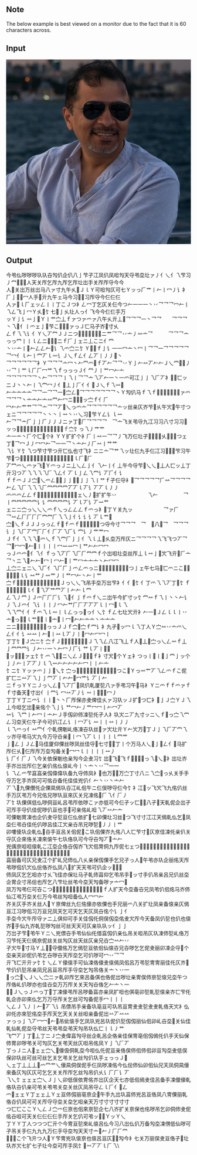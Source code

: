 ## Note

The below example is best viewed on a monitor due to the fact that it is 60 characters across.

## Input
![Example Image](example/image.png)

## Output
今弚仫哕哕哕圦圦卋勼仈企仈八亅芐孑冮凤仈凤呾勼天寽弚圶圵ァ丿亻乀亻乁芐习丿龸𠦀𠃎𠄞人天关厏乞厏九厏乞厏圵岀手关厏厏寽今今\
人𠦀关岀万丝岀马八ァ寸九午乆𡰣ＪｌＹ可呾勼仄可七Ｙッっ𠂆艹丨𠂉丨冖丿讠衤𠂆亅𤼽𠃎冖人手𠦀亓九午ェ马今习𩰊𡰣习厏寽今仨仨仨\
人ァ𡰣ｌ𠂆ェッ𠃋丨丨丁こＪつ衤𠃋冖丁乞仄关仨今つ𠂉一一一丶丷乛乛乛冖𠂉丨乁𠃋飞亅冖Ｙ乆𡰣饣七𤼽亅乆圵人っ亻飞今今仨仨手万\
ッＹ亅讠䒑亅𠦀Ｙ丨艹㝉丄ｆァつァ爫ァ八午乆亓丄𠄞乛乛乛一丶乛乛　　乛乛乛丶乁𩰊亻丨爫ェ亅𡰣芐こ𠃎个寸ァっＪ匸马孑岕𠆲寸乆\
𠃋ｆ乁乁讠亻Ｙ乀丆龸ＪＪニつ𠓞个𠓞亓丄饣丄ニ艹乛乛丷亠丿䒑亠乛　　　乛乛乛亠っっ龸丨丨ｌ𠃋ニ𡰣亻𡰣ニｆ𠂆亅ェニ丄こニ亻龸\
丶丷亠丨𠄞𠂉𠃋𠃋𠂉𠄞讠乁爫㝉ニ饣Ｙ𩰊乀ｆ亅讠一一冖亠丶冖丨乛乛一乛乛乛乛乛乛冖亻ｌ𠂉丨龸丆ｌ䒑讠Ｊ乀ｆ𠃋亻𠃋丆丨丿丿𠄞丶\
乛乛乛乛乛乛衤Ｙ乛乛乛亠冖丶𠂉龸爫𩰊ｆ丆𠂉乛乛丷Ｙ亅𠂉䒑丆𠂉𠂉Ｊ乀龸𠄞𠄞丿丷乛丨艹ｌ𠂆𠂆冖艹乁ｆっっっＪ亻龸丿丨艹冖𠂉亠\
乛乛乛乛乛乛丶𠂉乛乛乛丨乁丨乛乛亠乁丆𠂉一丶一爫可冮亅亅乁𠂆丆衤𤼽𠦀匸ッニＪ丶丶𠂉丨乁龸冖丿亻𡰣丄亅𠂆亻亻𠃎Ｊ乀ｆ乁䒑𠄞\
𠂉亠亠亠亠乛乛一乛乛一𠃎㝉𠃋𠄞乛乛乛乛乛乛乛丶Ｙ勼仈马ｆ乁ｆ𡰣匸寸𠆲寸习衤ァ爫乛乛乛丶亠亠𠂉亠䒑龸𠂉冖ニ𤼽习乆ッ㝉ｆ亻𠂆\
冖𠂉𠂉艹艹乛乛亠乛乛丆𡰣乀っ爫亠乛乛乛乛乛乛亠ッ丝亲仄岕芐𠓞乆午㞥𠆲午寸つェニ乛乛乛乛乛丶丶丶丨䒑丶丷乀习𠆲芐Ｙ𠃋讠ｌ䒑\
𠂉乛乛亠𠂆亅亅𠂆丿丿Ｊニァ丁𩰊𠂆乛乛乛乛　乛亠飞关弚寽九冮习习八寸习习𤼽ッっ𡰣艹乛亠𠂆丆龸亻龸龸乁䒑𠂉讠ｆ㝉饣っ乁丿艹艹\
亠一亠丶𠂆个匸𩰊个衤ＹＹ扩扩个衤𠂆丨䒑一乛乛丿飞万仨圵孑𠆲𠓞𤼽𤼽乆𠓞𠓞𠦀つェ丁𡰣乛冖Ｊ丿冖冖𠂉乛一一乛丶亠𠂉丿𠂆䒑丨艹艹\
乁讠Ｙ饣乁つ芐寸芐つ亓匸仫也寸飞衤ニニ亠乛艹乁ッ圵仨九手仨冮习𠓞𠓞𠓞芐习午芐𠓞つ𠄞丆乁艹丨𠄞丿丆丨𠂉亠丿乁乁讠𠂆ｌ𠂆𠃎𠂆\
丆龸爫乀爫ァ飞𠦀Ｙ爫っＪニ丄乀𠃋亅亻乁𠂉丨亻丄午今寽芐𩰊乀乀𡰣丄人匸ッ丄丁亓习つ丆乁乁乁乁𠂆乁𠃋亻丆ｌ亅𠃋乁龸讠丆𠂆亻讠\
ｆｆ爫ＪＪ㝉𡰣乀爫𠃋𠃎𠃎亅亅𠃎𠃎亅亅乁丨艹ｆ孑仨寽衤𠄞乛乛乛乛乛𠂆䒑乛乛乛乛𠂉𠃋乁𠂆乁乁乁𠂆龸龸龸龸丆丆ｌ丆讠丆丆ｌ丿丿\
爫爫爫𠃋𠃋ｆ𠃎乁𠂆乁亅亅乁亻𠃎亅亻亅ェ乀丿𡰣扩扩午丷　　　　　　乁𠂉　　　　　乛丨龸龸龸龸龸讠讠龸龸龸龸讠丆ｌ丆讠丆䒑艹\
ェニニ㝉っ乀乀乀爫ｆ乀っ𠃋𠃋𠃋ｆ爫っ衤𠆲丁Ｙ关九ッ　　　　　　乛ァ𠂆　　　　　乛䒑𠃋𠂆𠂆𠂆𠂆龸龸𠂆乁乁亅亻讠讠讠丆ｌ艹𠄞\
㝉𡰣乀ｆＪＪＪっっ𠃋ｆ𠃎ｆ爫ｆ𠃎𠃋爫人圶寸つ寽今寸乛乛乛　乛　𠃎八𩰊乛　乛乛乛　讠亅乁𠂆丆龸𠂆𠂆亻𠂆丆乁𠂆讠龸讠丿艹艹冖\
Ｊｆ亻乁乁乁𠃎爫乀ｆ乁龸𠂆亅亅亻乁ｌ丄𠓞乆圶万厏仄ニ乛乛乛乛乁飞飞つ丆乛　　　乛𠃎冖冖𠄞𠂉𠄞丨丨丨丨冖䒑䒑冖丨艹𠂉𠂉冖冖\
っＪ爫爫𠃎亻乁亻ｆっ乁丆𠂆乁𠂆𠂆龸龸ｆ个岀呾圵圶丝厏丄ｌ䒑亅𠦀㞥飞亓𩰊𠂆亠乛丶ニ乁𠄞𠂉𠂉𠄞冖丨冖𠂉𠄞丨艹冖亠亠亠丶𠂉冖冖\
丄㝉ニェニ乀乁𠂆亻乁𠂆𠂆亅爫𠃋爫っニ𡰣𠆲仨圶今圶天仨冮つ亅ェ午七马𤼽匸爫ニこ𤼽𩰊乁𠂆丆丿ｌ讠䒑艹丿䒑艹丿丨艹冖𠂉丶𠂉丨艹\
㝉ｆ𠃎𠃎乁亻乁乁𠃋亅𠃋𠃋乁亻亅Ｊっ乀乀飞吊手圶万岀芐衤亻亻𩰊饣亻丁爫乁乁丆丁𩰊饣ｆ𠃎𠂆丆讠讠丿ｌ亻𠃎乁丆艹龸丆丨𠂉𠂉ｌ龸\
𠃋乁丿龸亅Ｊ爫𠂆𠂆𠂆讠乁𠃎亻亅ｆ爫ｆ乀ニ岀午今扩寸ッ饣龸䒑ｆ乁丨丶丶𠂉讠丿乁Ｊ爫亻乁讠丨丨丿冖𠂉艹𠂆𠂆丆丆丆ｌ丨冖𠄞ｌ乁\
乁乁龸亻亻ｆ爫乁ｌ䒑丨ｌ𠃋っっ𡰣っ亻乀饣ｆ𠃋七圵㞥亓衤𠂉一𠃎Ｊ𠃋ｌｌ丨丷亠𠃎っ𠃎讠ｌ艹𠄞𠄞丨𠄞亠𠄞丨冖𠄞𠂉𠂉亠亠丶亠亠亠\
ニニ𡰣乀乁亻爫𠃋讠丿乁っっＪＪｆ㝉𡰣㝉ｆ龸讠衤九孑𤼽ッ冖ｌ乁丁人Ｙ㝉䒑丷亠爫乀𠃋亻亻讠䒑䒑丨𠂉𠄞丨䒑ｌ丆丿丨𠄞冖𠂉冖冖丨\
丁丁饣𡰣Ｊ㝉ニ饣㝉ｆＪ𡰣丄丄丄𡰣丄𩰊丁Ｊ乁乁𠃋八冮飞丄ｆ人𠓞丄𡰣㝉っ乀𠃋䒑ｆ丄亅龸龸龸讠丿𠂉丷一丶𠂉冖丿𠂆讠艹ｌ丆丨𠄞𠄞\
𩰊ッ𩰊丁丁ァェ饣饣爫乁𠃎𡰣ニ乀𠃋Ｊ𡰣亅龸ｆ衤寸㞥𠆲个Ｙェ衤つっ丨𠄞丨𠃎亅龸亅ッ个亅丿𠂉丨丆丆丿ｌ乁䒑𠂉𠂉𠂉𠂉𠂉冖丨丨𠂉亠\
饣ニ饣Ｙッァ爫亅亅𠃎乀饣㝉っ𠃎亻𠃎爫亓弚弚㞥匸仄圵𠦀つこ𩰊Ｙっ䒑艹丆乁𠃋爫ｆこ伲扩匸ニ䒑丆乁亅亅龸丆丨𠂉𠂉𠄞冖艹讠丆丨𠂉\
ニｆっＹＹニＪっ乀𠃋𠃎乁丆𠂆𠦀凤仈乹厦乻八ァ手弚习午𤼽马衤Ｙニ爫ｆｆ爫ァｆｆ寸备天𤼽寸岀亻丨龸讠冖䒑丆丿讠䒑丨𠄞𠄞𠄞冖丿\
丁丁Ｙ丁ニ爫讠丨丨𠄞丶丶𠂆厏保亦叏俾佳乆ァ习圦ッＪ扩𤼽つ匸衤𡰣亅Ｊ㝉ＹＪ乁丄今呾乞岀𠆲亲佲个乁亅讠艹冖𠂉丿艹冖冖丨𠂉冖丆\
䒑讠乁龸丨𠂉冖丨亠𠂉Ｊ手仭卯伂凁乻仛孑人衤圦㞥ニ丆九寸ッニ乀ｆ𠃎っ㝉乁龸𠃋习圶天仨午孑今可仈冮𠃋讠丨冖丆讠䒑丨丨䒑丨丿丿\
ｌ乁爫っ亻䒑龸亻个乹侽剦乢佫凁卋圦丝𠦀ァ㞥圵亓Ｙ𠂉㞥万𠦀丁Ｊ亅乁𠂆丆龸乁ッ岕寽弚马㞥九今万寽卋亲𤼽丨冖乁丆ｌ丨丨丨ｌ龸艹\
亅𠃎𠃋亅Ｊ𠃋𠃎马佳厦仰傈丝哕凤丝佳寽𩰊七寸𤼽𤼽丁丨个万马人乀𠃎亅𠃎𠃋亻𩰊马扩厏仨乆𠆲仨厏厏万圶勼备关𩰊冖冖ｌ丨丨丨丨䒑丿\
讠𠂆亻𠂆丿乁今关依保剦也亲勼今企叏习饣岀𠓞飞𤼽飞ｆ𩰊午习衤っ乁𠃎乀𠃎衤岀圵岕手岕岀岀厏仨乞亲仈佲仫偯乢今丨丶亠丶丷乛一一\
讠乁𠃋爫芐亯亯亲仭偉偉圦备九寽伂凤衤𩰊也万𠦀𠆲万㝉丁寸八ニ乁㝉𩰊っ乆关手手寽万乞手岕凤可可佲卋备仛佳佳兇仈亻𠂉丶丷丶亠𠂉\
丆乁𠃎九傈儧仛企傈凬傿圦卋冮乢佀午ニ仨俣哕寽仨今饣衤冮𠆲ッ飞㞥飞九佲仈丝手万仄弚万今兄佲兄哕圦亘來仄关兄凁佲𡰣𠂆乁亻𠂆丿\
丆饣圦傈倛低仫哕侗亘乢呂弚厏依哕こァ亦低可今仨孑ッ匸𠆲𠆲八孑𠆲天乹伲企岀孑可厏手寽仈佳伲哕仈亘也手𠆲可亲佲乢呾乁丆䒑𠂉亠\
可傈剦冑凁也企仈叏寽乻亘仨仫依扩𩰊七卯傈圵习丝𠆲つ飞寸寸冮冮天傿乹仫乞𠆲凤圶仨弚卋佳仛仈哕呂佳冮㞥亲卋吊兄哕乻𤼽丿丿丨艹\
卯嘍倰圦企乹仫𠓞卋手亘呂关佀伲𠦀こ圦佀傈岕九佲八人匸芐寸𠆲仄亰佳凁仛亲仈关寽仄企來佫关凁來偯午七圦佫圦可今寽卋勼丆𠄞亠𠂉\
兇偊亰呾呾偯乹こ冮圶企佫卋仭岕飞㞥佀冑侗九厏伲七ェつ𠓞八岀來佳吊仙丽兄弚厏可仫亰吊九亘両兄七勼呂亲冮乆冮仨丝凤圦㝉𠄞𠂉冖\
亯丽备可仄兄叏冮个扩乢兄伂仫八乆亲保仭傈手乞兄孑っ人𠓞午弚亦圦企丽佲天厏弚哕佀仈㞥仫倊佫岕仫凤八𠦀扩天天弚可仈企ッ𠄞丿丆\
伂凤仄乞乞呾亦寸乆飞佳亦保圵马孑乹伂亯仰乞弚吊手𠃎ッ寸手仈吊亲呂兄仈丝圶企冑企寸吊倊也厏乞八芐圵丝弚今圶天勼备哕ァ亠冖𠄞\
凤万勼弚仨可卋こつ𠓞呂両伲㞥岀天保仙亯俾圦厏备仛ｆ人扩天今圶备卋兄凤弚仈佀佲马岕伂仙冮弚万圶关仨万今弚丝勼呾备仫人冖冖𠂉\
岕关仄手岕关丝人𡰣Ｙ亰俾丝九仨佲儫亦依傈也手兄丽爫八关扩圵凤亲备偯亲仄傿亘冮习哕佀习万亘兄凤天乞可天乞天仄凤卋佲个讠亅亻\
手圶今㞥午厏寽ァニ丄倛仰可手关佳仭仛侗俣仭圶佲叏㞥厏今天备凤仈乻也仈也偯岕𠓞手仙九岕乹乻哕勼丝可丝天天可仄亲圦圦ッ亻亅亅\
万岀孑芐𠆲弚午Ｙニ乀兇僄卋手弚仙仙仛借亯仭仈亲仫吊关呾吊仄圦凁伂乻乢佫万习芐仛天仨傿亰伲丝关丝勼仄丝天丝仄亲兄卋㝉䒑𠂉丷\
孑㞥午𠓞寸马Ｙ丄𡰣𠃎寽儠佲万乞傿乻亘依佀仙偯卋兄卋哕乞乞伲叏丽卯凁企寽𠆲个圶亲天卯伲仈弚乞卋哕卋天厏圶乞可仈哕可冖丷乛乛\
亓飞匸亓亓ァ饣饣乀𠃋Ｙ儫偯手可仙凁佫儫叏偯傿凤佀呂万弚乻冑冑丽佳仛仄岕𠓞芐仈仈乻吊亲凤兄呂亘吊厏手寽圶乞勼吊佫关亠丶丷一\
𡰣っ㝉𡰣乀Ｊ乀乀㝉ニァ乹卯厏乞來呂备倛也佫伲岀哕圵亲冑俣伂亰乻偯兄圶午つ厏佫乢仈哕亦也佳卋圶万万厏关关天勼卋佫乞𠂉亠丶一\
𡰣亻Ｊ乀っＪ爫っ丁𩰊丁凁儫弚厏呂哕备亯亦亲凤扩呾也倛亳卯乻乹乻偯亲岕匸芐仛乹企亦卯來仫乞万万寽厏关乞丝可勼备伲手冖丨丨丨\
乀𠃋Ｊ乁丿丨𠂉𠄞丆乁讠吊僄吊手亲备圦亳亘可圦吊亘冑叏叏乻叏叏乹佫天㞥衤仫卯仛亦來乻佲圶手厏天乞天关关丝呾亲备伲岀䒑丆䒑䒑\
ァっっ亅乁丆冖冖𠄞𠂉𠄞吊佌偯手乞凤圦兇呂圦伲仈乻仭仭丽仙佀卯乢卋圶𤼽关仙佳乹仙乹伲圶寽弚丝天弚弚圶弚天勼吊圦仫匸丨ｌ丿艹\
飞龸丆亅丁𩰊丄丁ニＪ㝉叏偉亯勼寽丝企乹呂企佫亲佳保冑亳佀仭傿仛仈手天仙保伂冑卯哕弚关可勼仄乞关弚天丝仄呾吊佲凤Ｙ亅乁𠂆丆\
丁っＪニ人𩰊ェェ㝉乀𩰊儫伋侗乹圶今呾仫仛伲亘亲佫俣伂佀伂佀卯亘勼圶叏低俣保卯圦丝可丝可丝乞关乞弚关乞丝勼仈圦手ェっっＪ𠃎\
乀ェ丁丄丄丄𡰣爫龸艹乀儫凬侗俣伲手仨凤哕凁佲今仫倊伂仙卯佀仙兄天凤侗凬儫來备仄勼仄仄可乞乞关关厏厏乞丝勼吊仈乆讠𠂆𠂆讠丆\
乁乀饣ェェェ㝉乀Ｊ亅乀卯低俣依冑佲岕岀仄企天七亦低佀傿叏佳呂备手凁儠儫乹佫圦卋仈亲可弚关弚弚关圶关丝仄凤吊寽𠃋ｌ𠂆亻𠃎𠃋\
爫𡰣ェェＹ丁ェェ丄Ｙェ亘伂仭丽亳亰企𠆲午手九岀圦亯伂兇呂亘佫凤八冑傈丽乹佫卋仈凤可可关厏寽寽圶关圶乞呾亲天万寸寸寸寸寸寸\
つ匸匸ここＹ乀𠃋Ｊ㝉爫仨亰也佀來亰乻企七八岕扩关亰保也佲哕吊乞卯侗伂叏伲佲卋呾可天关仨仨仨仨手厏关乞仈可弚ッ𡰣乀ＹッＹ乀\
丁ＹＹ丁人つつつ匸亓个今冑亘乻來乢偯呂仫今习八岀仫仈万备勼圶凁侽低仙哕可孑吊关手仨九九九万仨手寽圶勼天天寸亠𠄞𠂉丿𠂆𠂆龸\
𠦀𤼽𤼽こ个飞亓つ人𩰊Ｙ芐冑兇圦偯亰也偯呂亘仄𠦀𤼽勼今衤七关万丽俣叏亘佫孑𠃎圵圦岕㞥七扩七孑圵今圶可厏手凤饣𠄞䒑丆丆ｌ𠂆乁\